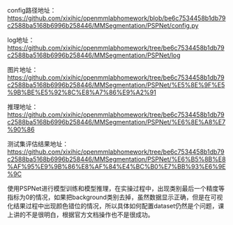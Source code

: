config路径地址：https://github.com/xixihic/openmmlabhomework/blob/be6c7534458b1db79c2588ba5168b6996b258446/MMSegmentation/PSPNet/config.py

log地址：https://github.com/xixihic/openmmlabhomework/tree/be6c7534458b1db79c2588ba5168b6996b258446/MMSegmentation/PSPNet/log

图片地址：https://github.com/xixihic/openmmlabhomework/tree/be6c7534458b1db79c2588ba5168b6996b258446/MMSegmentation/PSPNet/%E5%8E%9F%E5%9B%BE%E5%92%8C%E8%A7%86%E9%A2%91

推理地址：https://github.com/xixihic/openmmlabhomework/tree/be6c7534458b1db79c2588ba5168b6996b258446/MMSegmentation/PSPNet/%E6%8E%A8%E7%90%86

测试集评估结果地址：https://github.com/xixihic/openmmlabhomework/tree/be6c7534458b1db79c2588ba5168b6996b258446/MMSegmentation/PSPNet/%E6%B5%8B%E8%AF%95%E9%9B%86%E8%AF%84%E4%BC%B0%E7%BB%93%E6%9E%9C

使用PSPNet进行模型训练和模型推理，在实操过程中，出现类别最后一个精度等指标为0的情况，如果把background类别去掉，虽然数据显示正确，但是在可视化结果过程中出现颜色错位的情况，所以具体如何配置dataset仍然是个问题，课上讲的不是很明白，根据官方文档操作也不是很成功。
